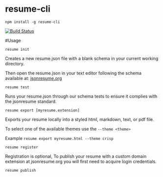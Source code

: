 resume-cli
==========

    npm install -g resume-cli

 [![Build Status](https://api.travis-ci.org/jsonresume/resume-cli.svg)](http://travis-ci.org/jsonresume/resume-cli)


#Usage

    resume init

Creates a new resume.json file with a blank schema in your current working directory.    

Then open the resume.json in your text editor following the schema available at: [jsonresume.org](http://jsonresume.org/)

    resume test

Runs your resume.json through our schema tests to ensure it complies with the jsonresume standard.

    resume export [myresume.extension]

Exports your resume locally into a styled html, markdown, text, or pdf file.

To select one of the available themes use the `--theme <theme>`

Example `resume export myresume.html --theme crisp`
  

    resume register

Registration is optional, 
To publish your resume with a custom domain extension at jsonresume.org you will first need to acquire login credentials. 


    resume publish




